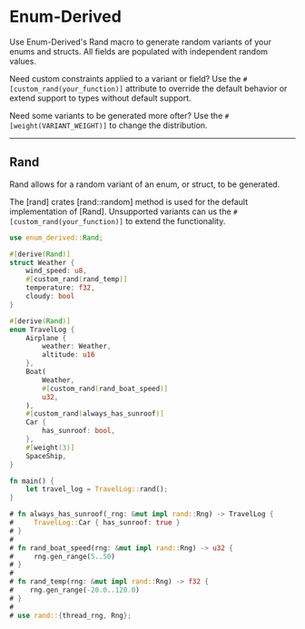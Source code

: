 # Enum-Derived

Use Enum-Derived's Rand macro to generate random variants of your enums and structs. All fields are populated with independent random values.

Need custom constraints applied to a variant or field? Use the `#[custom_rand(your_function)]` attribute to override the default behavior or extend support to types without default support.

Need some variants to be generated more ofter? Use the `#[weight(VARIANT_WEIGHT)]` to change the distribution.

---

## Rand

Rand allows for a random variant of an enum, or struct, to be generated.

The [rand] crates [rand::random] method is used for the default implementation of [Rand]. Unsupported variants can us the `#[custom_rand(your_function)]` to extend the functionality.

```rust
use enum_derived::Rand;

#[derive(Rand)]
struct Weather {
    wind_speed: u8,
    #[custom_rand(rand_temp)]
    temperature: f32,
    cloudy: bool
}

#[derive(Rand)]
enum TravelLog {
    Airplane {
        weather: Weather,
        altitude: u16
    },
    Boat(
        Weather,
        #[custom_rand(rand_boat_speed)]
        u32,
    ),
    #[custom_rand(always_has_sunroof)]
    Car {
        has_sunroof: bool,
    },
    #[weight(3)]
    SpaceShip,
}

fn main() {
    let travel_log = TravelLog::rand();
}

# fn always_has_sunroof(_rng: &mut impl rand::Rng) -> TravelLog {
#     TravelLog::Car { has_sunroof: true }
# }
#
# fn rand_boat_speed(rng: &mut impl rand::Rng) -> u32 {
#     rng.gen_range(5..50)
# }
#
# fn rand_temp(rng: &mut impl rand::Rng) -> f32 {
#    rng.gen_range(-20.0..120.0)
# }
#
# use rand::{thread_rng, Rng};
 ```
